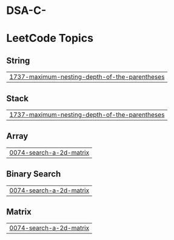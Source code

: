 # DSA-C-
<!---LeetCode Topics Start-->
# LeetCode Topics
## String
|  |
| ------- |
| [1737-maximum-nesting-depth-of-the-parentheses](https://github.com/DebjitJana/DSA-CPP/tree/master/1737-maximum-nesting-depth-of-the-parentheses) |
## Stack
|  |
| ------- |
| [1737-maximum-nesting-depth-of-the-parentheses](https://github.com/DebjitJana/DSA-CPP/tree/master/1737-maximum-nesting-depth-of-the-parentheses) |
## Array
|  |
| ------- |
| [0074-search-a-2d-matrix](https://github.com/DebjitJana/DSA-CPP/tree/master/0074-search-a-2d-matrix) |
## Binary Search
|  |
| ------- |
| [0074-search-a-2d-matrix](https://github.com/DebjitJana/DSA-CPP/tree/master/0074-search-a-2d-matrix) |
## Matrix
|  |
| ------- |
| [0074-search-a-2d-matrix](https://github.com/DebjitJana/DSA-CPP/tree/master/0074-search-a-2d-matrix) |
<!---LeetCode Topics End-->